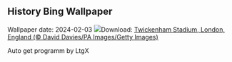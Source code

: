 ## History Bing Wallpaper
Wallpaper date: 2024-02-03
![](https://www.bing.com/th?id=OHR.SixNationsStartUK_EN-GB9311975661_UHD.jpg&w=1000)Download: [Twickenham Stadium, London, England (© David Davies/PA Images/Getty Images)](https://www.bing.com/th?id=OHR.SixNationsStartUK_EN-GB9311975661_UHD.jpg)

Auto get programm by LtgX
